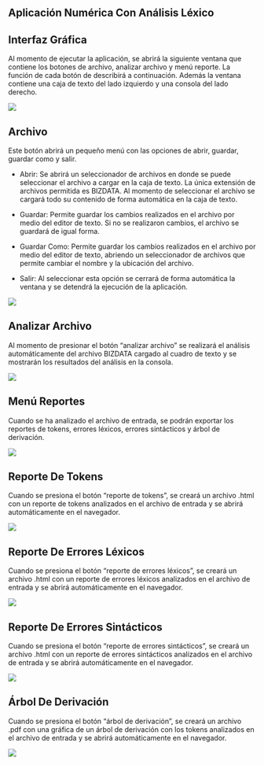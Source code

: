 ## Aplicación Numérica Con Análisis Léxico

## Interfaz Gráfica 

Al momento de ejecutar la aplicación, se abrirá la siguiente ventana que contiene los botones de archivo, analizar archivo y menú reporte. La función de cada botón de describirá a continuación. Además la ventana contiene una caja de texto del lado izquierdo y una consola del lado derecho.

<image src="https://i.ibb.co/F4jBSJZ/Interfaz-Grafica.png">


## Archivo

Este botón abrirá un pequeño menú con las opciones de abrir, guardar, guardar como y salir.

- Abrir: Se abrirá un seleccionador de archivos en donde se puede seleccionar el archivo a cargar en la caja de texto. La única extensión de archivos permitida es BIZDATA. Al momento de seleccionar el archivo se cargará todo su contenido de forma automática en la caja de texto.

- Guardar: Permite guardar los cambios realizados en el archivo por medio del editor de texto. Si no se realizaron cambios, el archivo se guardará de igual forma. 

- Guardar Como: Permite guardar los cambios realizados en el archivo por medio del editor de texto, abriendo un seleccionador de archivos que permite cambiar el nombre y la ubicación del archivo.

- Salir: Al seleccionar esta opción se cerrará de forma automática la ventana y se detendrá la ejecución de la aplicación.

<image src="https://i.ibb.co/nrVGHWJ/Archivo.png">


## Analizar Archivo

Al momento de presionar el botón “analizar archivo” se realizará el análisis automáticamente del archivo BIZDATA cargado al cuadro de texto y se mostrarán los resultados del análisis en la consola. 

<image src="https://i.ibb.co/ZMNLtjZ/Analizar-Archivo.png">


## Menú Reportes

Cuando se ha analizado el archivo de entrada, se podrán exportar los reportes de tokens, errores léxicos, errores sintácticos y árbol de derivación. 

<image src="https://i.ibb.co/NSB17pB/Menu-Reporte.png">


## Reporte De Tokens

Cuando se presiona el botón “reporte de tokens”, se creará un archivo .html con un reporte de tokens analizados en el archivo de entrada y se abrirá automáticamente en el navegador.

<image src="https://i.ibb.co/ykZTjMp/Tokens.png">


## Reporte De Errores Léxicos 

Cuando se presiona el botón “reporte de errores léxicos”, se creará un archivo .html con un reporte de errores léxicos analizados en el archivo de entrada y se abrirá automáticamente en el navegador. 

<image src="https://i.ibb.co/GTgYXSV/Lexicos.png">


## Reporte De Errores Sintácticos 

Cuando se presiona el botón “reporte de errores sintácticos”, se creará un archivo .html con un reporte de errores sintácticos analizados en el archivo de entrada y se abrirá automáticamente en el navegador. 

<image src="https://i.ibb.co/7vWQgmj/Sintacticos.png">


## Árbol De Derivación 

Cuando se presiona el botón “árbol de derivación”, se creará un archivo .pdf con una gráfica de un árbol de derivación con los tokens analizados en el archivo de entrada y se abrirá automáticamente en el navegador.

<image src="https://i.ibb.co/QCvmbLr/arbol-derivacion.png">